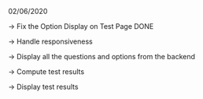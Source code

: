 02/06/2020

-> Fix the Option Display on Test Page DONE

-> Handle responsiveness

-> Display all the questions and options from the backend

-> Compute test results

-> Display test results